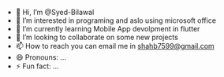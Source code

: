 - 👋 Hi, I’m @Syed-Bilawal
- 👀 I’m interested in programing and aslo using microsoft office
- 🌱 I’m currently learning Mobile App devolpment in flutter
- 💞️ I’m looking to collaborate on some new projects
- 📫 How to reach you can email me in shahb7599@gmail.com
- 😄 Pronouns: ...
- ⚡ Fun fact: ...

<!---
Syed-Bilawal/Syed-Bilawal is a ✨ special ✨ repository because its `README.md` (this file) appears on your GitHub profile.
You can click the Preview link to take a look at your changes.
--->
